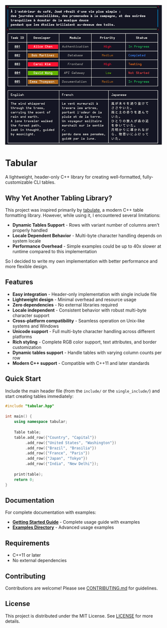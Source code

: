 <div align="center">
  <img src="img/examples.png"/>
</div>

# Tabular
A lightweight, header-only C++ library for creating well-formatted, fully-customizable CLI tables.

## Why Yet Another Tabling Library?
This project was inspired primarily by [tabulate](https://github.com/p-ranav/tabulate), a modern C++ table formatting library. However, while using it, I encountered several limitations:

- **Dynamic Tables Support** - Rows with variant number of columns aren't properly handled
- **Locale Dependent Behavior** - Multi-byte character handling depends on system locale
- **Performance Overhead** - Simple examples could be up to 40x slower at runtime compared to this implementation

So I decided to write my own implementation with better performance and more flexible design.

## Features
- **Easy integration** - Header-only implementation with single include file
- **Lightweight design** - Minimal overhead and resource usage
- **Zero dependencies** - No external libraries required
- **Locale independent** - Consistent behavior with robust multi-byte character support
- **Cross-platform compatibility** - Seamless operation on Unix-like systems and Windows
- **Unicode support** - Full multi-byte character handling across different platforms
- **Rich styling** - Complete RGB color support, text attributes, and border customization
- **Dynamic tables support** - Handle tables with varying column counts per row
- **Modern C++ support** - Compatible with C++11 and later standards

## Quick Start
Include the main header file (from the `include/` or the `single_include/`) and start creating tables immediately:

```cpp
#include "tabular.hpp"

int main() {
    using namespace tabular;
    
    Table table;
    table.add_row({"Country", "Capital"})
         .add_row({"United States", "Washington"})
         .add_row({"Brazil", "Brasilia"})
         .add_row({"France", "Paris"})
         .add_row({"Japan", "Tokyo"})
         .add_row({"India", "New Delhi"});
    
    print(table);
    return 0;
}
```

## Documentation
For complete documentation with examples:
- **[Getting Started Guide](./docs/getting-started.md)** - Complete usage guide with examples
- **[Examples Directory](./examples/source/)** - Advanced usage examples

## Requirements
- C++11 or later
- No external dependencies

## Contributing
Contributions are welcome! Please see [CONTRIBUTING.md](./CONTRIBUTING.md) for guidelines.

## License
This project is distributed under the MIT License. See [LICENSE](./LICENSE) for more details.
